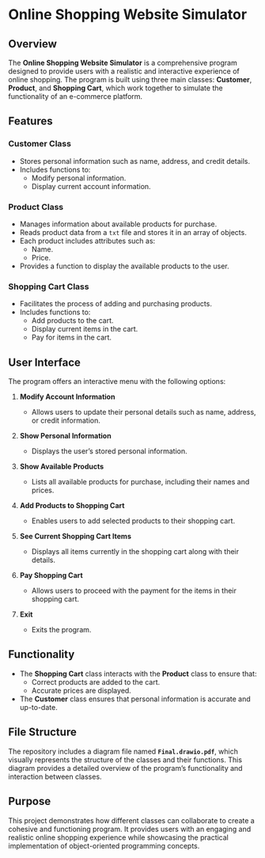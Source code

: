 # Online Shopping Website Simulator

## Overview
The **Online Shopping Website Simulator** is a comprehensive program designed to provide users with a realistic and interactive experience of online shopping. The program is built using three main classes: **Customer**, **Product**, and **Shopping Cart**, which work together to simulate the functionality of an e-commerce platform.

## Features

### Customer Class
- Stores personal information such as name, address, and credit details.
- Includes functions to:
  - Modify personal information.
  - Display current account information.

### Product Class
- Manages information about available products for purchase.
- Reads product data from a `txt` file and stores it in an array of objects.
- Each product includes attributes such as:
  - Name.
  - Price.
- Provides a function to display the available products to the user.

### Shopping Cart Class
- Facilitates the process of adding and purchasing products.
- Includes functions to:
  - Add products to the cart.
  - Display current items in the cart.
  - Pay for items in the cart.

## User Interface
The program offers an interactive menu with the following options:

1. **Modify Account Information**
   - Allows users to update their personal details such as name, address, or credit information.

2. **Show Personal Information**
   - Displays the user’s stored personal information.

3. **Show Available Products**
   - Lists all available products for purchase, including their names and prices.

4. **Add Products to Shopping Cart**
   - Enables users to add selected products to their shopping cart.

5. **See Current Shopping Cart Items**
   - Displays all items currently in the shopping cart along with their details.

6. **Pay Shopping Cart**
   - Allows users to proceed with the payment for the items in their shopping cart.

7. **Exit**
   - Exits the program.

## Functionality
- The **Shopping Cart** class interacts with the **Product** class to ensure that:
  - Correct products are added to the cart.
  - Accurate prices are displayed.
- The **Customer** class ensures that personal information is accurate and up-to-date.

## File Structure
The repository includes a diagram file named **`Final.drawio.pdf`**, which visually represents the structure of the classes and their functions. This diagram provides a detailed overview of the program’s functionality and interaction between classes.

## Purpose
This project demonstrates how different classes can collaborate to create a cohesive and functioning program. It provides users with an engaging and realistic online shopping experience while showcasing the practical implementation of object-oriented programming concepts.
